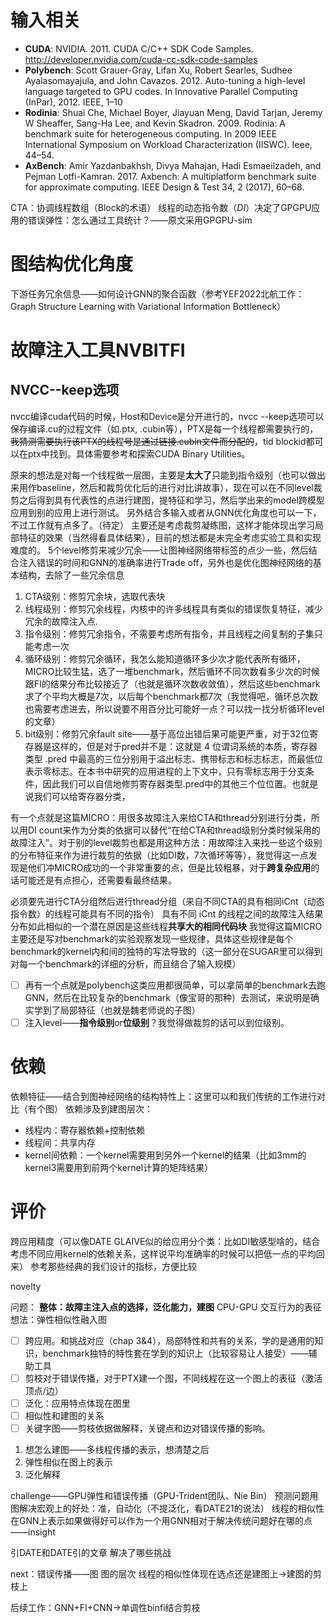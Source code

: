 
# 输入相关
- **CUDA**: NVIDIA. 2011. CUDA C/C++ SDK Code Samples. http://developer.nvidia.com/cuda-cc-sdk-code-samples
- **Polybench**: Scott Grauer-Gray, Lifan Xu, Robert Searles, Sudhee Ayalasomayajula, and John Cavazos. 2012. Auto-tuning a high-level language targeted to GPU codes. In Innovative Parallel Computing (InPar), 2012. IEEE, 1–10
- **Rodinia**: Shuai Che, Michael Boyer, Jiayuan Meng, David Tarjan, Jeremy W Sheaffer, Sang-Ha Lee, and Kevin Skadron. 2009. Rodinia: A benchmark suite for heterogeneous computing. In 2009 IEEE International Symposium on Workload Characterization (IISWC). Ieee, 44–54.
- **AxBench**: Amir Yazdanbakhsh, Divya Mahajan, Hadi Esmaeilzadeh, and Pejman Lotfi-Kamran. 2017. Axbench: A multiplatform benchmark suite for approximate computing. IEEE Design & Test 34, 2 (2017), 60–68.

CTA：协调线程数组（Block的术语）
线程的动态指令数（*DI*）决定了GPGPU应用的错误弹性：怎么通过工具统计？——原文采用GPGPU-sim

# 图结构优化角度
下游任务冗余信息——如何设计GNN的聚合函数（参考YEF2022北航工作：Graph Structure Learning with Variational Information Bottleneck）

# 故障注入工具NVBITFI

## NVCC--keep选项
nvcc编译cuda代码的时候，Host和Device是分开进行的，nvcc --keep选项可以保存编译.cu的过程文件（如.ptx, .cubin等），PTX是每一个线程都需要执行的，~~我猜测需要执行该PTX的线程号是通过链接.cubin文件而分配的~~，tid blockid都可以在ptx中找到。具体需要参考和探索CUDA Binary Utilities。


原来的想法是对每一个线程做一层图，主要是**太大了**只能到指令级别（也可以做出来用作baseline，然后和裁剪优化后的进行对比讲故事），现在可以在不同level裁剪之后得到具有代表性的点进行建图，提特征和学习，然后学出来的model跨模型应用到别的应用上进行测试。
另外结合多输入或者从GNN优化角度也可以一下，不过工作就有点多了。（待定）
主要还是考虑裁剪凝练图，这样才能体现出学习局部特征的效果（当然得看具体结果），目前的想法都是未完全考虑实验工具和实现难度的。
5个level修剪来减少冗余——让图神经网络带标签的点少一些，然后结合注入错误的时间和GNN的准确率进行Trade off，另外也是优化图神经网络的基本结构，去除了一些冗余信息
1. CTA级别：修剪冗余块，选取代表块
2. 线程级别：修剪冗余线程，内核中的许多线程具有类似的错误恢复特征，减少冗余的故障注入点.
3. 指令级别：修剪冗余指令，不需要考虑所有指令，并且线程之间复制的子集只能考虑一次
4. 循环级别：修剪冗余循环，我怎么能知道循环多少次才能代表所有循环，MICRO比较生猛，选了一堆benchmark，然后循环不同次数看多少次的时候跟FI的结果分布比较接近了（也就是循环次数收敛值），然后这些benchmark求了个平均大概是7次，以后每个benchmark都7次（我觉得吧，循环总次数也需要考虑进去，所以说要不用百分比可能好一点？可以找一找分析循环level的文章）
5. bit级别：修剪冗余fault site——基于高位出错后果可能更严重，对于32位寄存器是这样的，但是对于pred并不是：这就是 4 位谓词系统的本质，寄存器类型 .pred 中最高的三位分别用于溢出标志、携带标志和标志标志，而最低位表示零标志。在本书中研究的应用进程的上下文中，只有零标志用于分支条件，因此我们可以自信地修剪寄存器类型.pred中的其他三个位位置。也就是说我们可以给寄存器分类，

有一个点就是这篇MICRO：用很多故障注入来给CTA和thread分别进行分类，所以用DI count来作为分类的依据可以替代“在给CTA和thread级别分类时候采用的故障注入”。对于别的level裁剪也都是用这种方法：用故障注入来找一些这个级别的分布特征来作为进行裁剪的依据（比如DI数，7次循环等等），我觉得这一点发现是他们冲MICRO成功的一个非常重要的点，但是比较粗暴，对于**跨复杂应用**的话可能还是有点担心，还需要看最终结果。

必须要先进行CTA分组然后进行thread分组（来自不同CTA的具有相同iCnt（动态指令数）的线程可能具有不同的指令）
具有不同 iCnt 的线程之间的故障注入结果分布如此相似的一个潜在原因是这些线程**共享大的相同代码块**
我觉得这篇MICRO主要还是写对benchmark的实验观察发现一些规律，具体这些规律是每个benchmark的kernel内和间的独特的写法导致的（这一部分在SUGAR里可以得到对每一个benchmark的详细的分析，而且结合了输入规模）

- [ ] 再有一个点就是polybench这类应用都很简单，可以拿简单的benchmark去跑GNN，然后在比较复杂的benchmark（像宝哥的那种）去测试，来说明是确实学到了局部特征（也就是魏老师说的子图）
- [ ] 注入level——**指令级别**or**位级别**？我觉得做裁剪的话可以到位级别。

# 依赖
依赖特征——结合到图神经网络的结构特性上：这里可以和我们传统的工作进行对比（有个图）
依赖涉及到建图层次：
- 线程内：寄存器依赖+控制依赖
- 线程间：共享内存
- kernel间依赖：一个kernel需要用到另外一个kernel的结果（比如3mm的kernel3需要用到前两个kernel计算的矩阵结果）

# 评价
跨应用精度（可以像DATE GLAIVE似的给应用分个类：比如DI敏感型啥的，结合考虑不同应用kernel的依赖关系，这样说平均准确率的时候可以把低一点的平均回来）
参考那些经典的我们设计的指标，方便比较


novelty


问题：
**整体：故障主注入点的选择，泛化能力，建图**
CPU-GPU 交互行为的表征
想法：弹性相似性融入图

- [ ] 跨应用。和挑战对应（chap 3&4），局部特性和共有的关系，学的是通用的知识，benchmark独特的特性套在学到的知识上（比较容易让人接受）——辅助工具
- [ ] 剪枝对于错误传播，对于PTX建一个图，不同线程在这一个图上的表征（激活顶点/边）
- [ ] 泛化：应用特点体现在图里
- [ ] 相似性和建图的关系
- [ ] 关键字图——剪枝依据做解释，关键点和边对错误传播的影响。

1. 想怎么建图——多线程传播的表示，想清楚之后
2. 弹性相似在图上的表示
3. 泛化解释

challenge——GPU弹性和错误传播（GPU-Trident团队、Nie Bin）
预测问题用图解决宏观上的好处：准，自动化（不提泛化，看DATE21的说法）
线程的相似性在GNN上表示如果做得好可以作为一个用GNN相对于解决传统问题好在哪的点——insight

引DATE和DATE引的文章
解决了哪些挑战

next：错误传播——图
图的层次
线程的相似性体现在选点还是建图上->建图的剪枝上

后续工作：GNN+FI+CNN→单调性binfi结合剪枝





